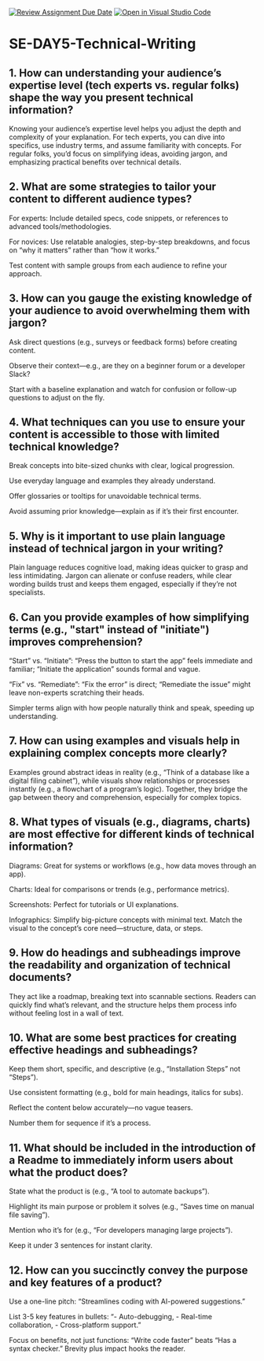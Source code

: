 [![Review Assignment Due Date](https://classroom.github.com/assets/deadline-readme-button-22041afd0340ce965d47ae6ef1cefeee28c7c493a6346c4f15d667ab976d596c.svg)](https://classroom.github.com/a/zsAR-pyY)
[![Open in Visual Studio Code](https://classroom.github.com/assets/open-in-vscode-2e0aaae1b6195c2367325f4f02e2d04e9abb55f0b24a779b69b11b9e10269abc.svg)](https://classroom.github.com/online_ide?assignment_repo_id=18437717&assignment_repo_type=AssignmentRepo)
# SE-DAY5-Technical-Writing
## 1. How can understanding your audience’s expertise level (tech experts vs. regular folks) shape the way you present technical information?
Knowing your audience’s expertise level helps you adjust the depth and complexity of your explanation. For tech experts, you can dive into specifics, use industry terms, and assume familiarity with concepts. For regular folks, you’d focus on simplifying ideas, avoiding jargon, and emphasizing practical benefits over technical details.

## 2. What are some strategies to tailor your content to different audience types?
For experts: Include detailed specs, code snippets, or references to advanced tools/methodologies.  

For novices: Use relatable analogies, step-by-step breakdowns, and focus on “why it matters” rather than “how it works.”  

Test content with sample groups from each audience to refine your approach.

## 3. How can you gauge the existing knowledge of your audience to avoid overwhelming them with jargon?
Ask direct questions (e.g., surveys or feedback forms) before creating content.  

Observe their context—e.g., are they on a beginner forum or a developer Slack?  

Start with a baseline explanation and watch for confusion or follow-up questions to adjust on the fly.

## 4. What techniques can you use to ensure your content is accessible to those with limited technical knowledge?
Break concepts into bite-sized chunks with clear, logical progression.  

Use everyday language and examples they already understand.  

Offer glossaries or tooltips for unavoidable technical terms.  

Avoid assuming prior knowledge—explain as if it’s their first encounter.


## 5. Why is it important to use plain language instead of technical jargon in your writing?
Plain language reduces cognitive load, making ideas quicker to grasp and less intimidating. Jargon can alienate or confuse readers, while clear wording builds trust and keeps them engaged, especially if they’re not specialists.

## 6. Can you provide examples of how simplifying terms (e.g., "start" instead of "initiate") improves comprehension?
“Start” vs. “Initiate”: “Press the button to start the app” feels immediate and familiar; “Initiate the application” sounds formal and vague.  

“Fix” vs. “Remediate”: “Fix the error” is direct; “Remediate the issue” might leave non-experts scratching their heads.  

Simpler terms align with how people naturally think and speak, speeding up understanding.

## 7. How can using examples and visuals help in explaining complex concepts more clearly?
Examples ground abstract ideas in reality (e.g., “Think of a database like a digital filing cabinet”), while visuals show relationships or processes instantly (e.g., a flowchart of a program’s logic). Together, they bridge the gap between theory and comprehension, especially for complex topics.

## 8. What types of visuals (e.g., diagrams, charts) are most effective for different kinds of technical information?
Diagrams: Great for systems or workflows (e.g., how data moves through an app).  

Charts: Ideal for comparisons or trends (e.g., performance metrics).  

Screenshots: Perfect for tutorials or UI explanations.  

Infographics: Simplify big-picture concepts with minimal text. Match the visual to the concept’s core need—structure, data, or steps.

## 9. How do headings and subheadings improve the readability and organization of technical documents?
They act like a roadmap, breaking text into scannable sections. Readers can quickly find what’s relevant, and the structure helps them process info without feeling lost in a wall of text.

## 10. What are some best practices for creating effective headings and subheadings?
Keep them short, specific, and descriptive (e.g., “Installation Steps” not “Steps”).  

Use consistent formatting (e.g., bold for main headings, italics for subs).  

Reflect the content below accurately—no vague teasers.  

Number them for sequence if it’s a process.

## 11. What should be included in the introduction of a Readme to immediately inform users about what the product does?
State what the product is (e.g., “A tool to automate backups”).  

Highlight its main purpose or problem it solves (e.g., “Saves time on manual file saving”).  

Mention who it’s for (e.g., “For developers managing large projects”).  

Keep it under 3 sentences for instant clarity.

## 12. How can you succinctly convey the purpose and key features of a product?
Use a one-line pitch: “Streamlines coding with AI-powered suggestions.”  

List 3-5 key features in bullets: “- Auto-debugging, - Real-time collaboration, - Cross-platform support.”  

Focus on benefits, not just functions: “Write code faster” beats “Has a syntax checker.” Brevity plus impact hooks the reader.
